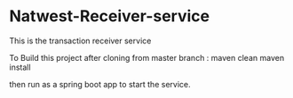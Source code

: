 # Natwest-Receiver-service
This is the transaction receiver service

To Build this project after cloning from master branch
: maven clean
  maven install
 
then run as a spring boot app to start the service.